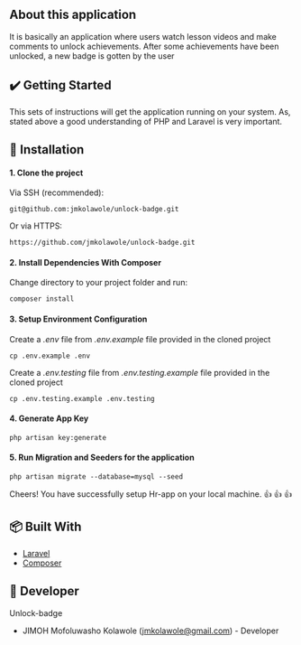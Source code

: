 ## About this application

It is basically an application where users watch lesson videos and make comments to unlock achievements. After some achievements have been unlocked, a new badge is gotten by the user

## :heavy_check_mark: Getting Started
This sets of instructions will get the application running on your system. As, stated above a good understanding of PHP and Laravel is very important.


## :rocket: Installation

#### 1. Clone the project

Via SSH (recommended):
```
git@github.com:jmkolawole/unlock-badge.git
```

Or via HTTPS:
```
https://github.com/jmkolawole/unlock-badge.git
```

#### 2. Install Dependencies With Composer
Change directory to your project folder and run:
```
composer install
```

#### 3. Setup Environment Configuration
Create a _.env_ file from _.env.example_ file provided in the cloned project
```
cp .env.example .env
```
Create a _.env.testing_ file from _.env.testing.example_ file provided in the cloned project
```
cp .env.testing.example .env.testing
```

#### 4. Generate App Key
```
php artisan key:generate
```

#### 5. Run Migration and Seeders for the application

```
php artisan migrate --database=mysql --seed
```

Cheers! You have successfully setup Hr-app  on your local machine.
:+1: :+1: :+1:

## :package: Built With

* [Laravel](http://laravel.com/docs/)
* [Composer](https://getcomposer.org/)

## :handshake: Developer
Unlock-badge
- JIMOH Mofoluwasho Kolawole (jmkolawole@gmail.com) - Developer

